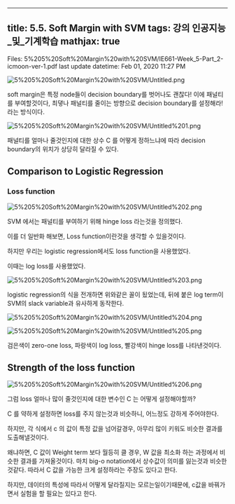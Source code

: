 
--- 
title:  5.5. Soft Margin with SVM 
tags: 강의 인공지능_및_기계학습
mathjax: true
---



Files: 5%205%20Soft%20Margin%20with%20SVM/IE661-Week_5-Part_2-icmoon-ver-1.pdf
last update datetime: Feb 01, 2020 11:27 PM

![5%205%20Soft%20Margin%20with%20SVM/Untitled.png](5%205%20Soft%20Margin%20with%20SVM/Untitled.png)

soft margin은 특정 node들이 decision boundary를 벗어나도 괜찮다! 이에 패널티를 부여할것이다, 최댛나 패널티를 줄이는 방향으로 decision boundary를 설정해라! 라는 방식이다.

![5%205%20Soft%20Margin%20with%20SVM/Untitled%201.png](5%205%20Soft%20Margin%20with%20SVM/Untitled%201.png)

패널티를 얼마나 줄것인지에 대한 상수 C 를 어떻게 정하느냐에 따라 decision boundary의 위치가 상당히 달라질 수 있다.

## Comparison to Logistic Regression

### Loss function

![5%205%20Soft%20Margin%20with%20SVM/Untitled%202.png](5%205%20Soft%20Margin%20with%20SVM/Untitled%202.png)

SVM 에서는 패널티를 부여하기 위해 hinge loss 라는것을 정의했다.

이를 더 일반화 해보면, Loss function이란것을 생각할 수 있을것이다.

하지만 우리는 logistic regression에서도 loss function을 사용했었다.

이때는 log loss를 사용했었다.

![5%205%20Soft%20Margin%20with%20SVM/Untitled%203.png](5%205%20Soft%20Margin%20with%20SVM/Untitled%203.png)

logistic regression의 식을 전개하면 위와같은 꼴이 됬었는데, 뒤에 붙은 log term이 SVM의 slack variable과 유사하게 동작한다.

![5%205%20Soft%20Margin%20with%20SVM/Untitled%204.png](5%205%20Soft%20Margin%20with%20SVM/Untitled%204.png)

![5%205%20Soft%20Margin%20with%20SVM/Untitled%205.png](5%205%20Soft%20Margin%20with%20SVM/Untitled%205.png)

검은색이 zero-one loss, 파랑색이 log loss, 빨강색이 hinge loss를 나타낸것이다.

## Strength of the loss function

![5%205%20Soft%20Margin%20with%20SVM/Untitled%206.png](5%205%20Soft%20Margin%20with%20SVM/Untitled%206.png)

그럼 loss 얼마나 많이 줄것인지에 대한 변수인 C 는 어떻게 설정해야할까?

C 를 약하게 설정하면 loss를 주지 않는것과 비슷하니, 어느정도 강하게 주어야한다.

하지만, 각 식에서 c 의 값이 특정 값을 넘어갈경우, 아무리 많이 키워도 비슷한 결과를 도출해낼것이다.

왜냐하면, C 값이 Weight term 보다 월등히 클 경우, W 값을 최소화 하는 과정에서 비슷한 결과를 가져올것이다. 마치 big-o notation에서 상수값이 의미를 잃는것과 비슷한것같다. 따라서 C 값을 가능한 크게 설정하라는 주장도 있다고 한다.

하지만, 데이터의 특성에 따라서 어떻게 달라질지는 모르는일이기때문에, c값을 바꿔가면서 실험을 할 필요는 있다고 한다.